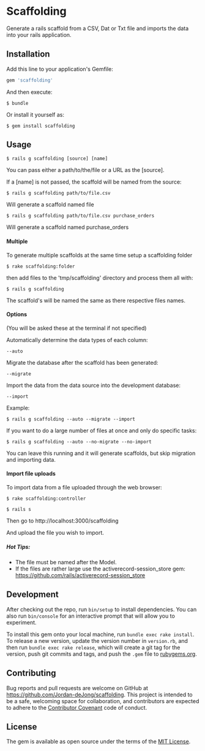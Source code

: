 # Scaffolding

Generate a rails scaffold from a CSV, Dat or Txt file and imports the data into your rails application.

## Installation

Add this line to your application's Gemfile:

```ruby
gem 'scaffolding'
```

And then execute:

    $ bundle

Or install it yourself as:

    $ gem install scaffolding

## Usage

    $ rails g scaffolding [source] [name]

You can pass either a path/to/the/file or a URL as the [source].

If a [name] is not passed, the scaffold will be named from the source:

    $ rails g scaffolding path/to/file.csv

Will generate a scaffold named file

    $ rails g scaffolding path/to/file.csv purchase_orders

Will generate a scaffold named purchase_orders


#### Multiple

To generate multiple scaffolds at the same time setup a scaffolding folder

    $ rake scaffolding:folder

then add files to the 'tmp/scaffolding' directory and process them all with:

    $ rails g scaffolding

The scaffold's will be named the same as there respective files names.

#### Options
(You will be asked these at the terminal if not specified)

Automatically determine the data types of each column:

    --auto

Migrate the database after the scaffold has been generated:

    --migrate

Import the data from the data source into the development database:

    --import

Example:

    $ rails g scaffolding --auto --migrate --import

If you want to do a large number of files at once and only do specific tasks:

    $ rails g scaffolding --auto --no-migrate --no-import  

You can leave this running and it will generate scaffolds, but skip migration and importing data.

#### Import file uploads

To import data from a file uploaded through the web browser:

    $ rake scaffolding:controller

    $ rails s

Then go to http://localhost:3000/scaffolding

And upload the file you wish to import.

##### Hot Tips:
* The file must be named after the Model.
* If the files are rather large use the activerecord-session_store gem: https://github.com/rails/activerecord-session_store

## Development

After checking out the repo, run `bin/setup` to install dependencies. You can also run `bin/console` for an interactive prompt that will allow you to experiment.

To install this gem onto your local machine, run `bundle exec rake install`. To release a new version, update the version number in `version.rb`, and then run `bundle exec rake release`, which will create a git tag for the version, push git commits and tags, and push the `.gem` file to [rubygems.org](https://rubygems.org).

## Contributing

Bug reports and pull requests are welcome on GitHub at https://github.com/Jordan-deJong/scaffolding. This project is intended to be a safe, welcoming space for collaboration, and contributors are expected to adhere to the [Contributor Covenant](contributor-covenant.org) code of conduct.


## License

The gem is available as open source under the terms of the [MIT License](http://opensource.org/licenses/MIT).
